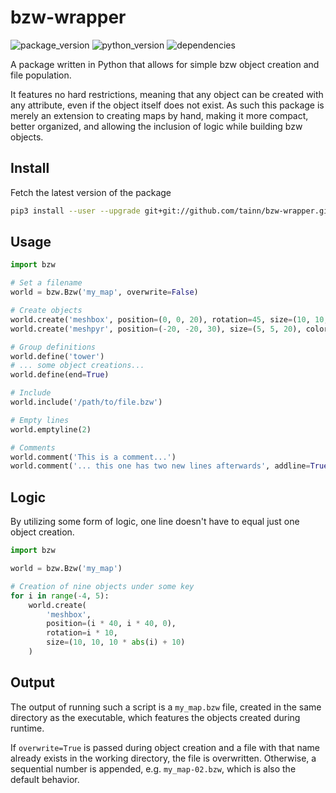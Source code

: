 # bzw-wrapper

![package_version](https://img.shields.io/badge/package-1.5-b0c9ff)
![python_version](https://img.shields.io/badge/python-3.6-b0c9ff)
![dependencies](https://img.shields.io/badge/dependencies-none-e0b0ff)

A package written in Python that allows for simple bzw object creation and file population.

It features no hard restrictions, meaning that any object can be created with any attribute, even if the object itself
does not exist. As such this package is merely an extension to creating maps by hand, making it more compact, better
organized, and allowing the inclusion of logic while building bzw objects.

## Install

Fetch the latest version of the package

```sh
pip3 install --user --upgrade git+git://github.com/tainn/bzw-wrapper.git
```

## Usage

```py
import bzw

# Set a filename
world = bzw.Bzw('my_map', overwrite=False)

# Create objects
world.create('meshbox', position=(0, 0, 20), rotation=45, size=(10, 10, 10))
world.create('meshpyr', position=(-20, -20, 30), size=(5, 5, 20), color=(0.2, 0.2, 0.2, 0.9))

# Group definitions
world.define('tower')
# ... some object creations...
world.define(end=True)

# Include
world.include('/path/to/file.bzw')

# Empty lines
world.emptyline(2)

# Comments
world.comment('This is a comment...')
world.comment('... this one has two new lines afterwards', addline=True)
```

## Logic

By utilizing some form of logic, one line doesn't have to equal just one object creation.

```py
import bzw

world = bzw.Bzw('my_map')

# Creation of nine objects under some key
for i in range(-4, 5):
    world.create(
        'meshbox',
        position=(i * 40, i * 40, 0),
        rotation=i * 10,
        size=(10, 10, 10 * abs(i) + 10)
    )
```

## Output

The output of running such a script is a `my_map.bzw` file, created in the same directory as the executable, which
features the objects created during runtime.

If `overwrite=True` is passed during object creation and a file with that name already exists in the working directory,
the file is overwritten. Otherwise, a sequential number is appended, e.g. `my_map-02.bzw`, which is also the default
behavior.
